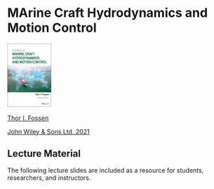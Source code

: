 # MArine Craft Hydrodynamics and Motion Control

<img src="./bookcover.jpg" width="100" />

[Thor I. Fossen](https://www.ntnu.edu/employees/tif) 

[John Wiley & Sons Ltd. 2021](https://www.wiley.com/en-in/Handbook+of+Marine+Craft+Hydrodynamics+and+Motion+Control,+2nd+Edition-p-9781119575054l)

## Lecture Material

The following lecture slides are included as a resource for students, researchers, and instructors. 
